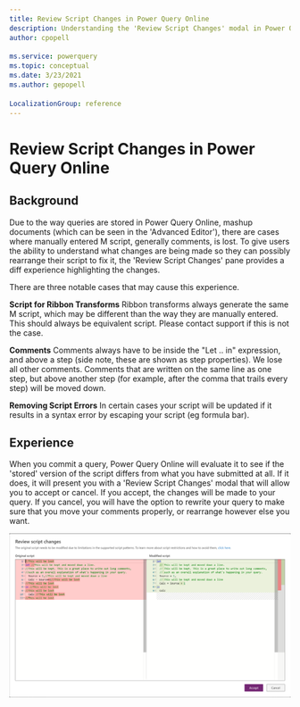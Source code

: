 ```yaml
---
title: Review Script Changes in Power Query Online
description: Understanding the 'Review Script Changes' modal in Power Query Online
author: cpopell

ms.service: powerquery
ms.topic: conceptual
ms.date: 3/23/2021
ms.author: gepopell

LocalizationGroup: reference
---
```



# Review Script Changes in Power Query Online

## Background
Due to the way queries are stored in Power Query Online, mashup documents (which can be seen in the 'Advanced Editor'), there are cases where manually entered M script, generally comments, is lost. To give users the ability to understand what changes are being made so they can possibly rearrange their script to fix it, the 'Review Script Changes' pane provides a diff experience highlighting the changes.

There are three notable cases that may cause this experience.

**Script for Ribbon Transforms**
Ribbon transforms always generate the same M script, which may be different than the way they are manually entered. This should always be equivalent script. Please contact support if this is not the case.

**Comments**
Comments always have to be inside the "Let .. in" expression, and above a step (side note, these are shown as step properties). We lose all other comments. Comments that are written on the same line as one step, but above another step (for example, after the comma that trails every step) will be moved down.

**Removing Script Errors**
In certain cases your script will be updated if it results in a syntax error by escaping your script (eg formula bar).

## Experience

When you commit a query, Power Query Online will evaluate it to see if the 'stored' version of the script differs from what you have submitted at all. If it does, it will present you with a 'Review Script Changes' modal that will allow you to accept or cancel. If you accept, the changes will be made to your query. If you cancel, you will have the option to rewrite your query to make sure that you move your comments properly, or rearrange however else you want.


![Review Script Changes pane depicting a diff between what is committed and what is saved](images/review-script-changes.png "Review Script Changes pane")
